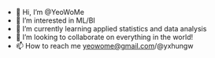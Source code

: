 - 👋 Hi, I’m @YeoWoMe
- 👀 I’m interested in ML/BI
- 🌱 I’m currently learning applied statistics and data analysis
- 💞️ I’m looking to collaborate on everything in the world! 
- 📫 How to reach me yeowome@gmail.com/@yxhungw

<!---
YeoWoMe/YeoWoMe is a ✨ special ✨ repository because its `README.md` (this file) appears on your GitHub profile.
You can click the Preview link to take a look at your changes.
--->
